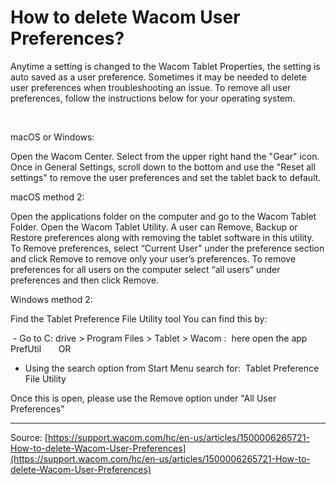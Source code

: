 # How to delete Wacom User Preferences?

Anytime a setting is changed to the Wacom Tablet Properties, the setting is auto saved as a user preference. Sometimes it may be needed to delete user preferences when troubleshooting an issue. To remove all user preferences, follow the instructions below for your operating system.


 


macOS or Windows:

Open the Wacom Center.
Select from the upper right hand the "Gear" icon.
Once in General Settings, scroll down to the bottom and use the "Reset all settings" to remove the user preferences and set the tablet back to default.




macOS method 2:

Open the applications folder on the computer and go to the Wacom Tablet Folder. Open the Wacom Tablet Utility.
A user can Remove, Backup or Restore preferences along with removing the tablet software in this utility.
To Remove preferences, select “Current User” under the preference section and click Remove to remove only your user’s preferences.
To remove preferences for all users on the computer select “all users” under preferences and then click Remove.



Windows method 2:


Find the Tablet Preference File Utility tool
You can find this by:


 - Go to C: drive > Program Files > Tablet > Wacom :  here open the app PrefUtil 
     OR
- Using the search option from Start Menu search for:  Tablet Preference File Utility


Once this is open, please use the Remove option under "All User Preferences"

---
Source: [https://support.wacom.com/hc/en-us/articles/1500006265721-How-to-delete-Wacom-User-Preferences](https://support.wacom.com/hc/en-us/articles/1500006265721-How-to-delete-Wacom-User-Preferences)
